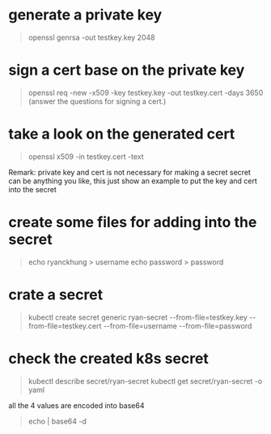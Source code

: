 # generate a private key

> openssl genrsa -out testkey.key 2048

# sign a cert base on the private key

> openssl req -new -x509 -key testkey.key -out testkey.cert -days 3650
> (answer the questions for signing a cert.)

# take a look on the generated cert

> openssl x509 -in testkey.cert -text

Remark: private key and cert is not necessary for making a secret
secret can be anything you like, this just show an example to put the key and cert into the secret

# create some files for adding into the secret

> echo ryanckhung > username
> echo password > password

# crate a secret

> kubectl create secret generic ryan-secret --from-file=testkey.key --from-file=testkey.cert --from-file=username --from-file=password

# check the created k8s secret

> kubectl describe secret/ryan-secret
> kubectl get secret/ryan-secret -o yaml

all the 4 values are encoded into base64

> echo <content> | base64 -d
